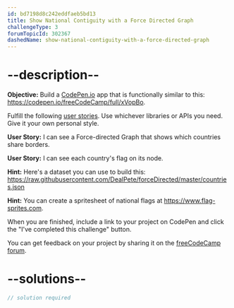 ```yaml
---
id: bd7198d8c242eddfaeb5bd13
title: Show National Contiguity with a Force Directed Graph
challengeType: 3
forumTopicId: 302367
dashedName: show-national-contiguity-with-a-force-directed-graph
---
```


# --description--

**Objective:** Build a [CodePen.io](https://codepen.io) app that is functionally similar to this: <https://codepen.io/freeCodeCamp/full/xVopBo>.

Fulfill the following [user stories](https://en.wikipedia.org/wiki/User_story). Use whichever libraries or APIs you need. Give it your own personal style.

**User Story:** I can see a Force-directed Graph that shows which countries share borders.

**User Story:** I can see each country's flag on its node.

**Hint:** Here's a dataset you can use to build this: <https://raw.githubusercontent.com/DealPete/forceDirected/master/countries.json>

**Hint:** You can create a spritesheet of national flags at <https://www.flag-sprites.com>.

When you are finished, include a link to your project on CodePen and click the "I've completed this challenge" button.

You can get feedback on your project by sharing it on the [freeCodeCamp forum](https://forum.freecodecamp.org/c/project-feedback/409).

# --solutions--

```js
// solution required
```
